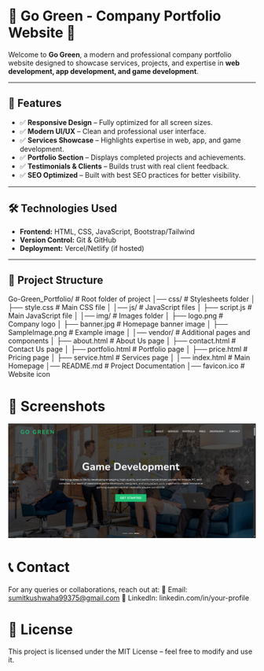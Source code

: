 

# 🌿 Go Green - Company Portfolio Website 🚀

Welcome to **Go Green**, a modern and professional company portfolio website designed to showcase services, projects, and expertise in **web development, app development, and game development**.

---

## 📌 Features

- ✅ **Responsive Design** – Fully optimized for all screen sizes.  
- ✅ **Modern UI/UX** – Clean and professional user interface.  
- ✅ **Services Showcase** – Highlights expertise in web, app, and game development.  
- ✅ **Portfolio Section** – Displays completed projects and achievements.  
- ✅ **Testimonials & Clients** – Builds trust with real client feedback.  
- ✅ **SEO Optimized** – Built with best SEO practices for better visibility.  

---

## 🛠️ Technologies Used

- **Frontend:** HTML, CSS, JavaScript, Bootstrap/Tailwind  
- **Version Control:** Git & GitHub  
- **Deployment:** Vercel/Netlify (if hosted)  

---

## 📂 Project Structure

Go-Green_Portfolio/ # Root folder of project │── css/ # Stylesheets folder │ ├── style.css # Main CSS file │
│── js/ # JavaScript files │ ├── script.js # Main JavaScript file │
│── img/ # Images folder
│ ├── logo.png # Company logo │ ├── banner.jpg # Homepage banner image │ ├── SampleImage.png # Example image │ │── vendor/ # Additional pages and components │ ├── about.html # About Us page │ ├── contact.html # Contact Us page │ ├── portfolio.html # Portfolio page │ ├── price.html # Pricing page │ ├── service.html # Services page │ │── index.html # Main Homepage │── README.md # Project Documentation │── favicon.ico # Website icon



# 📸 Screenshots

![Sample Image](img/SampleImage.png)



# 📞 Contact
For any queries or collaborations, reach out at:
📧 Email: sumitkushwaha99375@gmail.com
📱 LinkedIn: linkedin.com/in/your-profile

# 📜 License
This project is licensed under the MIT License – feel free to modify and use it.










